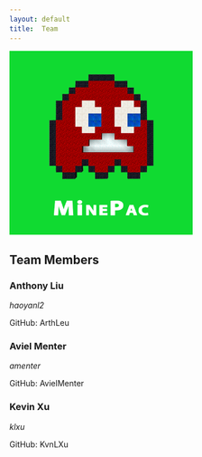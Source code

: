 ```yaml
---
layout: default
title:  Team
---
```

<img src="media/Minecraft_PacMan_g.png" alt="MinePac Logo" style="height: 325px;" />

## Team Members

### Anthony Liu

_haoyanl2_

GitHub: ArthLeu



### Aviel Menter

_amenter_

GitHub: AvielMenter



### Kevin Xu

_klxu_

GitHub: KvnLXu
